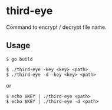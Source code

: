 # third-eye

Command to encrypt / decrypt file name.

## Usage

```console
$ go build
```

```console
$ ./third-eye -key <key> <path>
$ ./third-eye -d -key <key> <path>
```

or

```console
$ echo $KEY | ./third-eye <path>
$ echo $KEY | ./third-eye -d <path>
```
